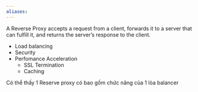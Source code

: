 ```yaml
---
aliases:
---
```

A Reverse Proxy accepts a request from a client, forwards it to a server that can fulfill it, and returns the server’s response to the client.
- Load balancing
- Security
- Perfomance Acceleration
	- SSL Termination
	- Caching

Có thể thấy 1 Reserve proxy có bao gồm chức năng của 1 lòa balancer
